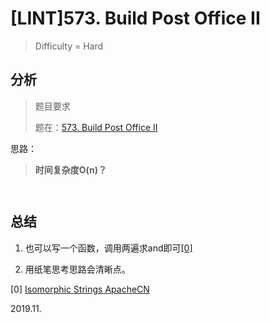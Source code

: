 # [LINT]573. Build Post Office II
> Difficulty = Hard

## 分析

> 题目要求
> 
> 题在：[573. Build Post Office II](https://www.lintcode.com/problem/build-post-office-ii/description)

思路：


> **时间复杂度O(n)？**

```python



```

## 总结

1. 也可以写一个函数，调用两遍求and即可[[0]](https://github.com/apachecn/awesome-algorithm/blob/master/docs/Leetcode_Solutions/Python/205._isomorphic_strings.md)

2. 用纸笔思考思路会清晰点。

[0] [Isomorphic Strings ApacheCN]()


2019.11.